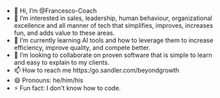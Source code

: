 - 👋 Hi, I’m @Francesco-Coach
- 👀 I’m interested in sales, leadership, human behaviour, organizational excellence and all manner of tech that simplifies, improves, increases fun, and adds value to these areas.
- 🌱 I’m currently learning AI tools and how to leverage them to increase efficiency, improve quality, and compete better.
- 💞️ I’m looking to collaborate on proven software that is simple to learn and easy to explain to my clients.
- 📫 How to reach me https:/go.sandler.com/beyondgrowth
- 😄 Pronouns: he/him/his
- ⚡ Fun fact: I don't know how to code.

<!---
Francesco-Coach/Francesco-Coach is a ✨ special ✨ repository because its `README.md` (this file) appears on your GitHub profile.
You can click the Preview link to take a look at your changes.
--->
